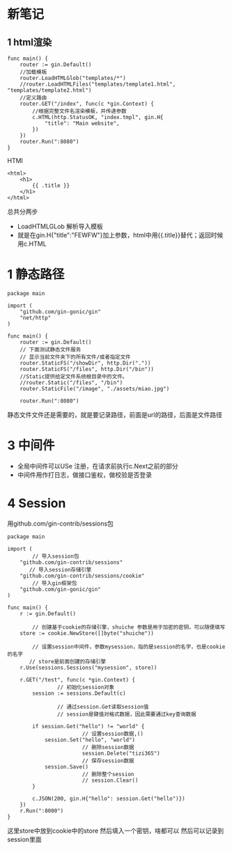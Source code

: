 # 新笔记
## 1 html渲染
```
func main() {
    router := gin.Default()
    //加载模板
    router.LoadHTMLGlob("templates/*")
    //router.LoadHTMLFiles("templates/template1.html", "templates/template2.html")
    //定义路由
    router.GET("/index", func(c *gin.Context) {
        //根据完整文件名渲染模板，并传递参数
        c.HTML(http.StatusOK, "index.tmpl", gin.H{
            "title": "Main website",
        })
    })
    router.Run(":8080")
}
```
HTMl
```
<html>
    <h1>
        {{ .title }}
    </h1>
</html>

```
总共分两步
- LoadHTMLGLob 解析导入模板
- 就是在gin.H{"title":"FEWFW"}加上参数，html中用{{.title}}替代；返回时候用c.HTML
  
# 1 静态路径
```
package main

import (
    "github.com/gin-gonic/gin"
    "net/http"
)

func main() {
    router := gin.Default()
    // 下面测试静态文件服务
    // 显示当前文件夹下的所有文件/或者指定文件
    router.StaticFS("/showDir", http.Dir("."))
    router.StaticFS("/files", http.Dir("/bin"))
    //Static提供给定文件系统根目录中的文件。
    //router.Static("/files", "/bin")
    router.StaticFile("/image", "./assets/miao.jpg")

    router.Run(":8080")

```
静态文件文件还是需要的，就是要记录路径，前面是url的路径，后面是文件路径

# 3 中间件
- 全局中间件可以USe 注册，在请求前执行c.Next之前的部分
- 中间件用作打日志，做接口鉴权，做校验是否登录

# 4 Session
用github.com/gin-contrib/sessions包
```
package main

import (
        // 导入session包
	"github.com/gin-contrib/sessions"
       // 导入session存储引擎
	"github.com/gin-contrib/sessions/cookie"
        // 导入gin框架包
	"github.com/gin-gonic/gin"
)

func main() {
	r := gin.Default()

        // 创建基于cookie的存储引擎，shuiche 参数是用于加密的密钥，可以随便填写
	store := cookie.NewStore([]byte("shuiche"))

        // 设置session中间件，参数mysession，指的是session的名字，也是cookie的名字
       // store是前面创建的存储引擎
	r.Use(sessions.Sessions("mysession", store))

	r.GET("/test", func(c *gin.Context) {
                // 初始化session对象
		session := sessions.Default(c)
                
                // 通过session.Get读取session值
                // session是键值对格式数据，因此需要通过key查询数据

		if session.Get("hello") != "world" {
                        // 设置session数据,()
			session.Set("hello", "world")
                        // 删除session数据
                        session.Delete("tizi365")
                        // 保存session数据
			session.Save()
                        // 删除整个session
                        // session.Clear()
		}
                
		c.JSON(200, gin.H{"hello": session.Get("hello")})
	})
	r.Run(":8000")
}
```
这里store中放到cookie中的store 然后填入一个密钥，啥都可以
然后可以记录到session里面